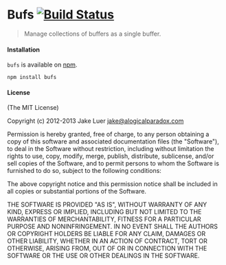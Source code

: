 # Bufs [![Build Status](https://secure.travis-ci.org/logicalparadox/bufs.png)](http://travis-ci.org/logicalparadox/bufs)

> Manage collections of buffers as a single buffer.

#### Installation

`bufs` is available on [npm](http://npmjs.org).

    npm install bufs

#### License

(The MIT License)

Copyright (c) 2012-2013 Jake Luer <jake@alogicalparadox.com>

Permission is hereby granted, free of charge, to any person obtaining a copy
of this software and associated documentation files (the "Software"), to deal
in the Software without restriction, including without limitation the rights
to use, copy, modify, merge, publish, distribute, sublicense, and/or sell
copies of the Software, and to permit persons to whom the Software is
furnished to do so, subject to the following conditions:

The above copyright notice and this permission notice shall be included in
all copies or substantial portions of the Software.

THE SOFTWARE IS PROVIDED "AS IS", WITHOUT WARRANTY OF ANY KIND, EXPRESS OR
IMPLIED, INCLUDING BUT NOT LIMITED TO THE WARRANTIES OF MERCHANTABILITY,
FITNESS FOR A PARTICULAR PURPOSE AND NONINFRINGEMENT. IN NO EVENT SHALL THE
AUTHORS OR COPYRIGHT HOLDERS BE LIABLE FOR ANY CLAIM, DAMAGES OR OTHER
LIABILITY, WHETHER IN AN ACTION OF CONTRACT, TORT OR OTHERWISE, ARISING FROM,
OUT OF OR IN CONNECTION WITH THE SOFTWARE OR THE USE OR OTHER DEALINGS IN
THE SOFTWARE.
